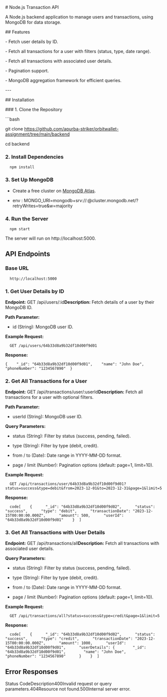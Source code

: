 \# Node.js Transaction API

A Node.js backend application to manage users and transactions, using MongoDB for data storage.

\## Features

\- Fetch user details by ID.

\- Fetch all transactions for a user with filters (status, type, date range).

\- Fetch all transactions with associated user details.

\- Pagination support.

\- MongoDB aggregation framework for efficient queries.

\---

\## Installation

\### 1. Clone the Repository

\`\`\`bash

git clone https://github.com/apurba-striker/orbitwallet-assignment/tree/main/backend

cd backend

### 2\. Install Dependencies

`   npm install   `

### 3\. Set Up MongoDB

*   Create a free cluster on [MongoDB Atlas](https://www.mongodb.com/cloud/atlas).
    
*   env : MONGO\_URI=mongodb+srv://:@cluster.mongodb.net/?retryWrites=true&w=majority
    

### 4\. Run the Server

`   npm start   `

The server will run on http://localhost:5000.

API Endpoints
-------------

### Base URL
`   http://localhost:5000   `

### 1\. Get User Details by ID

**Endpoint:** GET /api/users/:id**Description:** Fetch details of a user by their MongoDB ID.

**Path Parameter:**

*   id (String): MongoDB user ID.
    

**Example Request:**

`   GET /api/users/64b33d8a9b32df10d00f9d01   `

**Response:**

`{    "_id": "64b33d8a9b32df10d00f9d01",    "name": "John Doe",    "phoneNumber": "1234567890"  }`

### 2\. Get All Transactions for a User

**Endpoint:** GET /api/transactions/user/:userId**Description:** Fetch all transactions for a user with optional filters.

**Path Parameter:**

*   userId (String): MongoDB user ID.
    

**Query Parameters:**

*   status (String): Filter by status (success, pending, failed).
    
*   type (String): Filter by type (debit, credit).
    
*   from / to (Date): Date range in YYYY-MM-DD format.
    
*   page / limit (Number): Pagination options (default: page=1, limit=10).
    

**Example Request:**

`   GET /api/transactions/user/64b33d8a9b32df10d00f9d01?status=success&type=debit&from=2023-12-01&to=2023-12-31&page=1&limit=5   `

**Response:**

`   code[    {      "_id": "64b33d8a9b32df10d00f9d02",      "status": "success",      "type": "debit",      "transactionDate": "2023-12-15T00:00:00.000Z",      "amount": 500,      "userId": "64b33d8a9b32df10d00f9d01"    }  ]   `

### 3\. Get All Transactions with User Details

**Endpoint:** GET /api/transactions/all**Description:** Fetch all transactions with associated user details.

**Query Parameters:**

*   status (String): Filter by status (success, pending, failed).
    
*   type (String): Filter by type (debit, credit).
    
*   from / to (Date): Date range in YYYY-MM-DD format.
    
*   page / limit (Number): Pagination options (default: page=1, limit=10).
    

**Example Request:**

`   GET /api/transactions/all?status=success&type=credit&page=1&limit=5   `

**Response:**

`   code[    {      "_id": "64b33d8a9b32df10d00f9d02",      "status": "success",      "type": "credit",      "transactionDate": "2023-12-15T00:00:00.000Z",      "amount": 1000,      "userId": "64b33d8a9b32df10d00f9d01",      "userDetails": {        "_id": "64b33d8a9b32df10d00f9d01",        "name": "John Doe",        "phoneNumber": "1234567890"      }    }  ]   `

Error Responses
---------------

Status CodeDescription400Invalid request or query parameters.404Resource not found.500Internal server error.